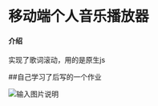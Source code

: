 # 移动端个人音乐播放器

#### 介绍
实现了歌词滚动，用的是原生js

##自己学习了后写的一个作业

![输入图片说明](https://images.gitee.com/uploads/images/2020/0213/133112_4d1edd47_5306502.png "20200213132856.png")